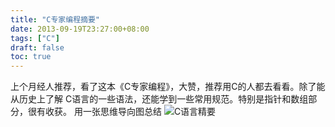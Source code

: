 ```yaml
---
title: "C专家编程摘要"
date: 2013-09-19T23:27:00+08:00
tags: ["C"] 
draft: false
toc: true
---
```


上个月经人推荐，看了这本《C专家编程》，大赞，推荐用C的人都去看看。除了能从历史上了解    C语言的一些语法，还能学到一些常用规范。特别是指针和数组部分，很有收获。
用一张思维导向图总结
![C语言精要](/images/C_language_essential.png)
